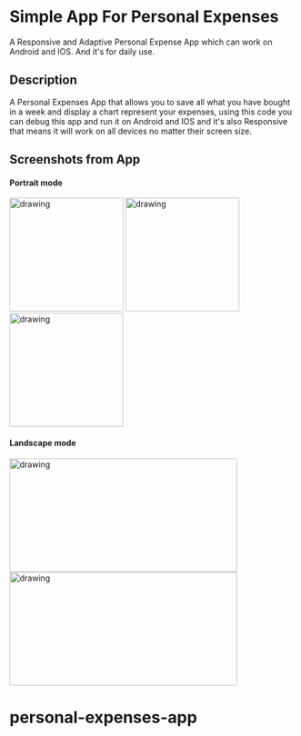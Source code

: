 # Simple App For Personal Expenses
A Responsive and Adaptive Personal Expense App which can work on Android and IOS. And it's for daily use.

## Description
A Personal Expenses App that allows you to save all what you have bought in a week and display a chart represent your expenses, using this code you can debug this app and run it on Android and IOS and it's also Responsive that means it will work on all devices no matter their screen size.

## Screenshots from App
#### Portrait mode
<img src="https://user-images.githubusercontent.com/65148928/92284656-5eec4a80-eefa-11ea-812e-b364a5f728f9.png" alt="drawing" width="200"/>

<img src="https://user-images.githubusercontent.com/65148928/92284659-60b60e00-eefa-11ea-96b6-4264649c57a1.png" alt="drawing" width="200"/>

<img src="https://user-images.githubusercontent.com/65148928/92284662-61e73b00-eefa-11ea-95b8-c94c417746fb.png" alt="drawing" width="200"/>

#### Landscape mode
<img src="https://user-images.githubusercontent.com/65148928/92284663-63186800-eefa-11ea-9a2e-e596e3745dd8.png" alt="drawing" width="400" height="200"/>

<img src="https://user-images.githubusercontent.com/65148928/92284666-63b0fe80-eefa-11ea-8cb4-7eac88d8cd24.png" alt="drawing" width="400" height="200"/>





# personal-expenses-app
